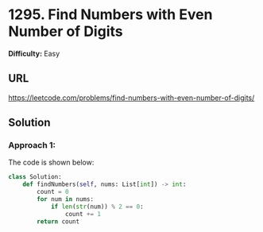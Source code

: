 # 1295. Find Numbers with Even Number of Digits
**Difficulty:** Easy

## URL

https://leetcode.com/problems/find-numbers-with-even-number-of-digits/

## Solution

### Approach 1:

The code is shown below:

```python
class Solution:
    def findNumbers(self, nums: List[int]) -> int:
        count = 0
        for num in nums:
            if len(str(num)) % 2 == 0:
                count += 1
        return count
```

